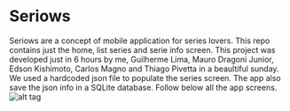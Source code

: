 # Seriows
Seriows are a concept of mobile application for series lovers. This repo contains just the home, list series and serie info screen.
This project was developed just in 6 hours by me, Guilherme Lima, Mauro Dragoni Junior, Edson Kishimoto, Carlos Magno and Thiago Pivetta in a beaultiful
sunday. 
We used a hardcoded json file to populate the series screen. The app also save the json info in a SQLite database.
Follow below all the app screens.
![alt tag](https://drive.google.com/open?id=0B9wqqKOAOtkudGNDcTQ3b3B3S3c)
